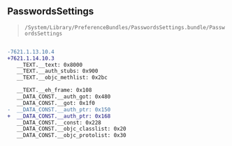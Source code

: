 ## PasswordsSettings

> `/System/Library/PreferenceBundles/PasswordsSettings.bundle/PasswordsSettings`

```diff

-7621.1.13.10.4
+7621.1.14.10.3
   __TEXT.__text: 0x8000
   __TEXT.__auth_stubs: 0x900
   __TEXT.__objc_methlist: 0x2bc

   __TEXT.__eh_frame: 0x108
   __DATA_CONST.__auth_got: 0x480
   __DATA_CONST.__got: 0x1f0
-  __DATA_CONST.__auth_ptr: 0x150
+  __DATA_CONST.__auth_ptr: 0x168
   __DATA_CONST.__const: 0x228
   __DATA_CONST.__objc_classlist: 0x20
   __DATA_CONST.__objc_protolist: 0x30

```
